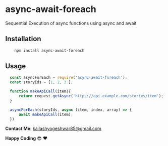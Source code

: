 # async-await-foreach
Sequential Execution of async functions using async and await

## Installation
```bash
    npm install async-await-foreach
```

## Usage
``` javascript
  const asyncForEach = require('async-await-foreach');
  const storyIds = [1, 2, 3 ];

  function makeApiCall(item){
      return request.getAsync('https://api.example.com/stories/item');
  }

  asyncForEach(storyIds, async (item, index, array) => {
      await makeApiCall(item);
  })
```

**Contact Me**: kailashyogeshwar85@gmail.com

**Happy Coding** :sunglasses: :heart: